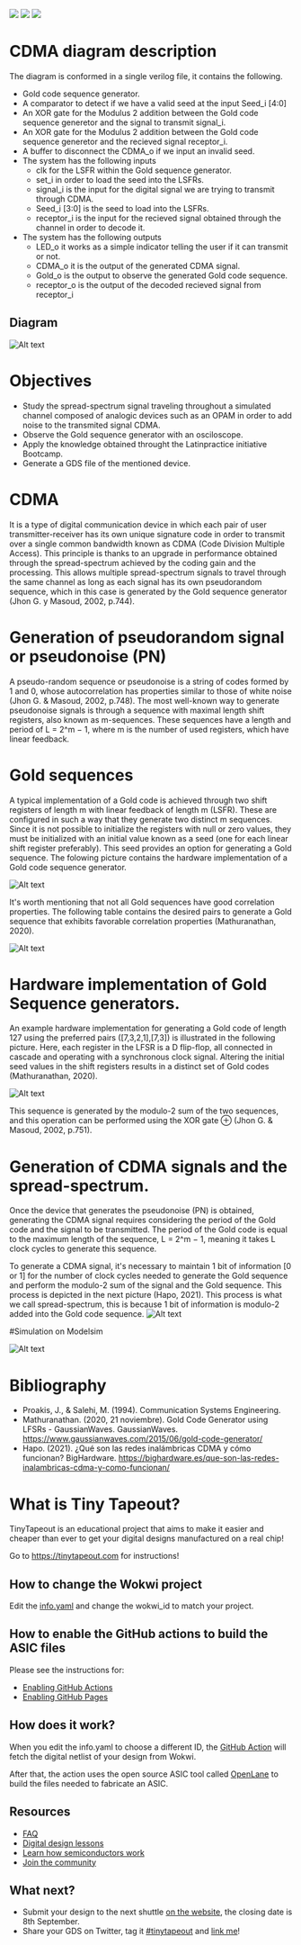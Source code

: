 ![](../../workflows/gds/badge.svg) ![](../../workflows/docs/badge.svg) ![](../../workflows/wokwi_test/badge.svg)
# CDMA diagram description
The diagram is conformed in a single verilog file, it contains the following.
  * Gold code sequence generator.
  * A comparator to detect if we have a valid seed at the input Seed_i [4:0]
  * An XOR gate for the Modulus 2 addition between the Gold code sequence generetor and the signal to transmit signal_i.
  * An XOR gate for the Modulus 2 addition between the Gold code sequence generetor and the recieved signal receptor_i.
  * A buffer to disconnect the CDMA_o if we input an invalid seed.
  * The system has the following inputs
    * clk for the LSFR within the Gold sequence generator.
    * set_i in order to load the seed into the LSFRs.
    * signal_i is the input for the digital signal we are trying to transmit through CDMA.
    * Seed_i [3:0] is the seed to load into the LSFRs.
    * receptor_i is the input for the recieved signal obtained through the channel in order to decode it.
  * The system has the following outputs
      * LED_o it works as a simple indicator telling the user if it can transmit or not.
      * CDMA_o it is the output of the generated CDMA signal.
      * Gold_o is the output to observe the generated Gold code sequence.
      * receptor_o is the output of the decoded recieved signal from receptor_i
## Diagram 
 ![Alt text](https://github.com/Santiago-Robledo/tt04-submission-template_santiago/assets/143015883/8cad173a-e757-4e7d-aeec-0cc5b74c1710)




# Objectives
 * Study the spread-spectrum signal traveling throughout a simulated channel composed of analogic devices such as an OPAM in order to add noise to the transmited signal CDMA.
 * Observe the Gold sequence generator with an osciloscope.
 * Apply the knowledge obtained throught the Latinpractice initiative Bootcamp.
 * Generate a GDS file of the mentioned device.

# CDMA
It is a type of digital communication device in which each pair of user transmitter-receiver has its own unique signature code in order to transmit over a single common bandwidth known as CDMA (Code Division Multiple Access). This principle is thanks to an upgrade in performance obtained through the spread-spectrum achieved by the coding gain and the processing. This allows multiple spread-spectrum signals to travel through the same channel as long as each signal has its own pseudorandom sequence, which in this case is generated by the Gold sequence generator (Jhon G. y Masoud, 2002, p.744).

# Generation of pseudorandom signal or pseudonoise (PN)

A pseudo-random sequence or pseudonoise is a string of codes formed by 1 and 0, whose autocorrelation has properties similar to those of white noise (Jhon G. & Masoud, 2002, p.748).
The most well-known way to generate pseudonoise signals is through a sequence with maximal length shift registers, also known as m-sequences.
These sequences have a length and period of L = 2^m − 1, where m is the number of used registers, which have linear feedback.

# Gold sequences
A typical implementation of a Gold code is achieved through two shift registers of length m with linear feedback of length m (LSFR). These are configured in such a way that they generate two distinct m sequences. Since it is not possible to initialize the registers with null or zero values, they must be initialized with an initial value known as a seed (one for each linear shift register preferably). This seed provides an option for generating a Gold sequence. The folowing picture contains the hardware implementation of a Gold code sequence generator.

![Alt text](https://github.com/Santiago-Robledo/tt04-submission-template_santiago/assets/143015883/335b5416-5360-4859-8c7e-ed5129809fb4)




It's worth mentioning that not all Gold sequences have good correlation properties. The following table contains the desired pairs to generate a Gold sequence that exhibits favorable correlation properties (Mathuranathan, 2020).

![Alt text](https://github.com/Santiago-Robledo/tt04-submission-template_santiago/assets/143015883/1ac48eee-f862-4f32-ad2d-1d34327463d0)



# Hardware implementation of Gold Sequence generators.
An example hardware implementation for generating a Gold code of length 127 using the preferred pairs ([7,3,2,1],[7,3]) is illustrated in the following picture. Here, each register in the LFSR is a D flip-flop, all connected in cascade and operating with a synchronous clock signal. Altering the initial seed values in the shift registers results in a distinct set of Gold codes (Mathuranathan, 2020).

![Alt text](https://github.com/Santiago-Robledo/tt04-submission-template_santiago/assets/143015883/ce2a57d5-ab79-49c1-9ba8-8a47040f32a6)




This sequence is generated by the modulo-2 sum of the two sequences, and this operation can be performed using the XOR gate ⊕ (Jhon G. & Masoud, 2002, p.751).

# Generation of CDMA signals and the spread-spectrum.
Once the device that generates the pseudonoise (PN) is obtained, generating the CDMA signal requires considering the period of the Gold code and the signal to be transmitted. The period of the Gold code is equal to the maximum length of the sequence, L = 2^m − 1, meaning it takes L clock cycles to generate this sequence.

To generate a CDMA signal, it's necessary to maintain 1 bit of information [0 or 1] for the number of clock cycles needed to generate the Gold sequence and perform the modulo-2 sum of the signal and the Gold sequence. This process is depicted in the next picture (Hapo, 2021). This process is what we call spread-spectrum, this is because 1 bit of information is modulo-2 added into the Gold code sequence.
![Alt text](https://github.com/Santiago-Robledo/tt04-submission-template_santiago/assets/143015883/2a6e1cfa-2743-4386-a678-838ab59bb8c4)


#Simulation on Modelsim

![Alt text](https://github.com/Santiago-Robledo/tt04-submission-template_santiago/assets/143015883/1ebcd0b1-0ea0-47fb-84d8-5ed0224c5fb8)



# Bibliography
 * Proakis, J., & Salehi, M. (1994). Communication Systems Engineering. 
 * Mathuranathan. (2020, 21 noviembre). Gold Code Generator using LFSRs - GaussianWaves. GaussianWaves. https://www.gaussianwaves.com/2015/06/gold-code-generator/
 * Hapo. (2021). ¿Qué son las redes inalámbricas CDMA y cómo funcionan? BigHardware. https://bighardware.es/que-son-las-redes-inalambricas-cdma-y-como-funcionan/
 

# What is Tiny Tapeout?

TinyTapeout is an educational project that aims to make it easier and cheaper than ever to get your digital designs manufactured on a real chip!

Go to https://tinytapeout.com for instructions!

## How to change the Wokwi project

Edit the [info.yaml](info.yaml) and change the wokwi_id to match your project.

## How to enable the GitHub actions to build the ASIC files

Please see the instructions for:

- [Enabling GitHub Actions](https://tinytapeout.com/faq/#when-i-commit-my-change-the-gds-action-isnt-running)
- [Enabling GitHub Pages](https://tinytapeout.com/faq/#my-github-action-is-failing-on-the-pages-part)

## How does it work?

When you edit the info.yaml to choose a different ID, the [GitHub Action](.github/workflows/gds.yaml) will fetch the digital netlist of your design from Wokwi.

After that, the action uses the open source ASIC tool called [OpenLane](https://www.zerotoasiccourse.com/terminology/openlane/) to build the files needed to fabricate an ASIC.

## Resources

- [FAQ](https://tinytapeout.com/faq/)
- [Digital design lessons](https://tinytapeout.com/digital_design/)
- [Learn how semiconductors work](https://tinytapeout.com/siliwiz/)
- [Join the community](https://discord.gg/rPK2nSjxy8)

## What next?

- Submit your design to the next shuttle [on the website](https://tinytapeout.com/#submit-your-design), the closing date is 8th September.
- Share your GDS on Twitter, tag it [#tinytapeout](https://twitter.com/hashtag/tinytapeout?src=hashtag_click) and [link me](https://twitter.com/matthewvenn)!
